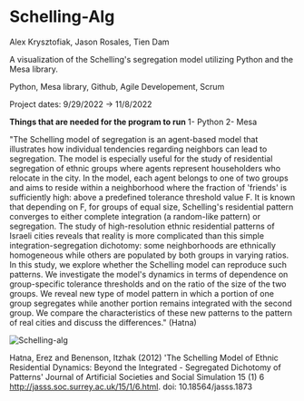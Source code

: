 # Schelling-Alg
Alex Krysztofiak, Jason Rosales, Tien Dam

A visualization of the Schelling's segregation model utilizing Python and the Mesa library.

Python, Mesa library, Github, Agile Developement, Scrum

Project dates: 9/29/2022 -> 11/8/2022

**Things that are needed for the program to run**
1- Python
2- Mesa


"The Schelling model of segregation is an agent-based model that illustrates how individual tendencies regarding neighbors can lead to segregation. The model is especially useful for the study of residential segregation of ethnic groups where agents represent householders who relocate in the city. In the model, each agent belongs to one of two groups and aims to reside within a neighborhood where the fraction of 'friends' is sufficiently high: above a predefined tolerance threshold value F. It is known that depending on F, for groups of equal size, Schelling's residential pattern converges to either complete integration (a random-like pattern) or segregation. The study of high-resolution ethnic residential patterns of Israeli cities reveals that reality is more complicated than this simple integration-segregation dichotomy: some neighborhoods are ethnically homogeneous while others are populated by both groups in varying ratios. In this study, we explore whether the Schelling model can reproduce such patterns. We investigate the model's dynamics in terms of dependence on group-specific tolerance thresholds and on the ratio of the size of the two groups. We reveal new type of model pattern in which a portion of one group segregates while another portion remains integrated with the second group. We compare the characteristics of these new patterns to the pattern of real cities and discuss the differences." (Hatna)


![Schelling-alg](https://user-images.githubusercontent.com/128325501/226502313-0aee117b-505b-4e64-9755-0a2e2736cdb1.gif)


Hatna, Erez and Benenson, Itzhak (2012) 'The Schelling Model of Ethnic Residential Dynamics:  Beyond the Integrated - Segregated Dichotomy of Patterns' Journal of Artificial Societies and Social Simulation 15 (1) 6 <http://jasss.soc.surrey.ac.uk/15/1/6.html>. doi: 10.18564/jasss.1873
		
